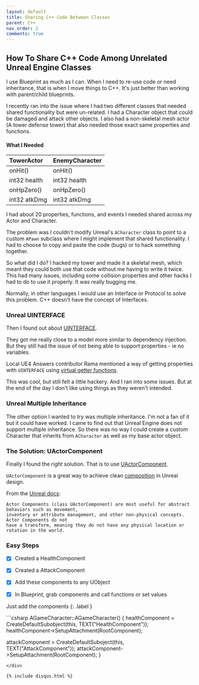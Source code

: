 ```yaml
---
layout: default
title: Sharing C++ Code Between Classes
parent: C++
nav_order: 2
comments: true
---
```


## How To Share C++ Code Among Unrelated Unreal Engine Classes

I use Blueprint as much as I can. When I need to re-use code or need inheritance, that is when I move things to C++. It's just better than working with parent/child blueprints.

I recently ran into the issue where I had two different classes that needed shared functionality but were un-related. I had a Character object that could be damaged and attack other objects.  I also had a non-skeletal mesh actor (A tower defense tower) that also needed those exact same properties and functions.

#### What I Needed

<div class="code-example" markdown="1">

| TowerActor   | EnemyCharacter    |
|:-------------|:------------------|
| onHit()      | onHit()           |
| int32 health | int32 health      |
| onHpZero()   | onHpZero()        |
| int32 atkDmg | int32 atkDmg      |

</div>

I had about 20 properties, functions, and events I needed shared across my Actor and Character.

The problem was I couldn't modify Unreal's `ACharacter` class to point to a custom `APawn` subclass where I might implement that shared functionality. I had to choose to copy and paste the code (bugs) or to hack something together.

So what did I do? I hacked my tower and made it a skeletal mesh, which meant they could both use that code without me having to write it twice.  This had many issues, including some collision properties and other hacks I had to do to use it properly.  It was really bugging me.

Normally, in other languages I would use an Interface or Protocol to solve this problem. C++ doesn't have the concept of Interfaces.  

### Unreal UINTERFACE

Then I found out about [UINTERFACE](https://docs.unrealengine.com/en-US/Programming/UnrealArchitecture/Reference/Interfaces/index.html).  

They got me really close to a model more similar to dependency injection. But they still had the issue of not being able to support properties - ie no variables.

Local UE4 Answers contributor Rama mentioned a way of getting properties with `UINTERFACE` using [virtual getter functions](https://forums.unrealengine.com/development-discussion/c-gameplay-programming/25709-member-variable-declaration-not-allowed-in-interfaces).

This was cool, but still felt a little hackery. And I ran into some issues.  But at the end of the day I don't like using things as they weren't intended.

### Unreal Multiple Inheritance

The other option I wanted to try was multiple inheritance. I'm not a fan of it but it could have worked.  I came to find out that Unreal Engine does not support multiple inheritance.  So there was no way I could create a custom Character that inherits from `ACharacter` as well as my base actor object.

### The Solution: UActorComponent

Finally I found the *right* solution. That is to use [UActorComponent](https://api.unrealengine.com/INT/API/Runtime/Engine/Components/UActorComponent/index.html).

`UActorComponent` is a great way to achieve clean [composition](https://en.wikipedia.org/wiki/Composition_over_inheritance) in Unreal design.

From the [Unreal docs](https://docs.unrealengine.com/en-US/Programming/UnrealArchitecture/Actors/Components/index.html#actorcomponents):

```
Actor Components (class UActorComponent) are most useful for abstract behaviors such as movement,
inventory or attribute management, and other non-physical concepts. Actor Components do not
have a transform, meaning they do not have any physical location or rotation in the world.
```
### Easy Steps

- [x] Created a HealthComponent
- [x] Created a AttackComponent
- [x] Add these components to any UObject
- [x] In Blueprint, grab components and call functions or set values


Just add the components
{: .label }

<div class="code-example" markdown="1">
```csharp
AGameCharacter::AGameCharacter() {
  healthComponent = CreateDefaultSubobject<UHealthComponent>(this, TEXT("HealthComponent"));
  healthComponent->SetupAttachment(RootComponent);

  attackComponent = CreateDefaultSuboject<UAttackComponent>(this, TEXT("AttackComponent"));
  attackComponent->SetupAttachment(RootComponent);
}
```
</div>

{% include disqus.html %}
